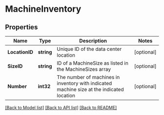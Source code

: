 # MachineInventory

## Properties

Name | Type | Description | Notes
------------ | ------------- | ------------- | -------------
**LocationID** | **string** | Unique ID of the data center location | [optional] 
**SizeID** | **string** | ID of a MachineSize as listed in the MachineSizes array | [optional] 
**Number** | **int32** | The number of machines in inventory with indicated machine size at the indicated location | [optional] 

[[Back to Model list]](../README.md#documentation-for-models) [[Back to API list]](../README.md#documentation-for-api-endpoints) [[Back to README]](../README.md)


